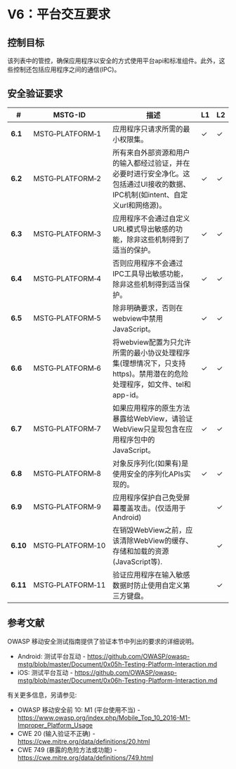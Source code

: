 # V6：平台交互要求

## 控制目标

该列表中的管控，确保应用程序以安全的方式使用平台api和标准组件。此外，这些控制还包括应用程序之间的通信(IPC)。

## 安全验证要求

| # | MSTG-ID | 描述 | L1 | L2 |
| --- | --- | --- | --- | --- |
| **6.1** | MSTG‑PLATFORM‑1 | 应用程序只请求所需的最小权限集。 | ✓| ✓|
| **6.2** | MSTG‑PLATFORM‑2 | 所有来自外部资源和用户的输入都经过验证，并在必要时进行安全净化。这包括通过UI接收的数据、IPC机制(如intent、自定义url和网络源)。| ✓| ✓|
| **6.3** | MSTG‑PLATFORM‑3 | 应用程序不会通过自定义URL模式导出敏感的功能，除非这些机制得到了适当的保护。| ✓| ✓|
| **6.4** | MSTG‑PLATFORM‑4 | 否则应用程序不会通过IPC工具导出敏感功能，除非这些机制得到适当保护。 | ✓| ✓|
| **6.5** | MSTG‑PLATFORM‑5 | 除非明确要求，否则在webview中禁用JavaScript。 | ✓| ✓|
| **6.6** | MSTG‑PLATFORM‑6 | 将webview配置为只允许所需的最小协议处理程序集(理想情况下，只支持https)。禁用潜在的危险处理程序，如文件、tel和app-id。 | ✓| ✓|
| **6.7** | MSTG‑PLATFORM‑7 | 如果应用程序的原生方法暴露给WebView，请验证WebView只呈现包含在应用程序包中的JavaScript。 | ✓| ✓|
| **6.8** | MSTG‑PLATFORM‑8 | 对象反序列化(如果有)是使用安全的序列化APIs实现的。 | ✓| ✓|
| **6.9** | MSTG‑PLATFORM‑9 | 应用程序保护自己免受屏幕覆盖攻击。(仅适用于Android)| | ✓|
| **6.10** | MSTG‑PLATFORM‑10 | 在销毁WebView之前，应该清除WebView的缓存、存储和加载的资源(JavaScript等). | | ✓|
| **6.11** | MSTG‑PLATFORM‑11 | 验证应用程序在输入敏感数据时防止使用自定义第三方键盘。| | ✓|

<div style="page-break-after: always;">
</div>

## 参考文献

OWASP 移动安全测试指南提供了验证本节中列出的要求的详细说明。

- Android: 测试平台互动 - <https://github.com/OWASP/owasp-mstg/blob/master/Document/0x05h-Testing-Platform-Interaction.md>
- iOS: 测试平台互动 - <https://github.com/OWASP/owasp-mstg/blob/master/Document/0x06h-Testing-Platform-Interaction.md>

有关更多信息，另请参见:

- OWASP 移动安全前 10: M1 (平台使用不当) - <https://www.owasp.org/index.php/Mobile_Top_10_2016-M1-Improper_Platform_Usage>
- CWE 20 (输入验证不正确) - <https://cwe.mitre.org/data/definitions/20.html>
- CWE 749 (暴露的危险方法或功能) - <https://cwe.mitre.org/data/definitions/749.html>
